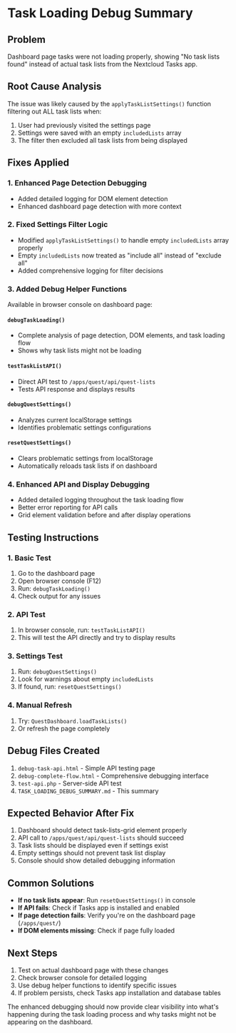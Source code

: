 # Task Loading Debug Summary

## Problem
Dashboard page tasks were not loading properly, showing "No task lists found" instead of actual task lists from the Nextcloud Tasks app.

## Root Cause Analysis
The issue was likely caused by the `applyTaskListSettings()` function filtering out ALL task lists when:
1. User had previously visited the settings page
2. Settings were saved with an empty `includedLists` array
3. The filter then excluded all task lists from being displayed

## Fixes Applied

### 1. Enhanced Page Detection Debugging
- Added detailed logging for DOM element detection
- Enhanced dashboard page detection with more context

### 2. Fixed Settings Filter Logic
- Modified `applyTaskListSettings()` to handle empty `includedLists` array properly
- Empty `includedLists` now treated as "include all" instead of "exclude all"
- Added comprehensive logging for filter decisions

### 3. Added Debug Helper Functions
Available in browser console on dashboard page:

#### `debugTaskLoading()`
- Complete analysis of page detection, DOM elements, and task loading flow
- Shows why task lists might not be loading

#### `testTaskListAPI()`
- Direct API test to `/apps/quest/api/quest-lists`
- Tests API response and displays results

#### `debugQuestSettings()`
- Analyzes current localStorage settings
- Identifies problematic settings configurations

#### `resetQuestSettings()`
- Clears problematic settings from localStorage
- Automatically reloads task lists if on dashboard

### 4. Enhanced API and Display Debugging
- Added detailed logging throughout the task loading flow
- Better error reporting for API calls
- Grid element validation before and after display operations

## Testing Instructions

### 1. Basic Test
1. Go to the dashboard page
2. Open browser console (F12)
3. Run: `debugTaskLoading()`
4. Check output for any issues

### 2. API Test
1. In browser console, run: `testTaskListAPI()`
2. This will test the API directly and try to display results

### 3. Settings Test
1. Run: `debugQuestSettings()`
2. Look for warnings about empty `includedLists`
3. If found, run: `resetQuestSettings()`

### 4. Manual Refresh
1. Try: `QuestDashboard.loadTaskLists()`
2. Or refresh the page completely

## Debug Files Created
1. `debug-task-api.html` - Simple API testing page
2. `debug-complete-flow.html` - Comprehensive debugging interface
3. `test-api.php` - Server-side API test
4. `TASK_LOADING_DEBUG_SUMMARY.md` - This summary

## Expected Behavior After Fix
1. Dashboard should detect task-lists-grid element properly
2. API call to `/apps/quest/api/quest-lists` should succeed
3. Task lists should be displayed even if settings exist
4. Empty settings should not prevent task list display
5. Console should show detailed debugging information

## Common Solutions
- **If no task lists appear**: Run `resetQuestSettings()` in console
- **If API fails**: Check if Tasks app is installed and enabled
- **If page detection fails**: Verify you're on the dashboard page (`/apps/quest/`)
- **If DOM elements missing**: Check if page fully loaded

## Next Steps
1. Test on actual dashboard page with these changes
2. Check browser console for detailed logging
3. Use debug helper functions to identify specific issues
4. If problem persists, check Tasks app installation and database tables

The enhanced debugging should now provide clear visibility into what's happening during the task loading process and why tasks might not be appearing on the dashboard.